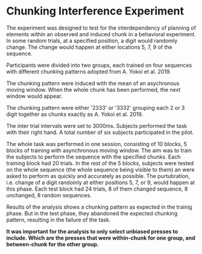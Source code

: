 # Chunking Interference Experiment

The experiment was designed to test for the interdependency of planning of elements within an observed and induced chunk in a behavioral experiment.
In some random trials, at a specified position, a digit would randomly change. The change would happen at either locations 5, 7, 9 of the sequence.

Participants were divided into two groups, each trained on four sequences with different chunking patterns adopted from A. Yokoi et al. 2019.

The chunking pattern were induced with the mean of an asychronous moving window. When the whole chunk has been performed, the next window would appear.

The chunking pattern were either '2333' or '3332' grouping each 2 or 3 digit together as chunks exactly as A. Yokoi et al. 2019.

The inter trial intervals were set to 3000ms. Subjects performed the task with their right hand. A total number of six subjects participated in the pilot.

The whole task was performed in one session, consisting of 10 blocks, 5 blocks of training with asynchronous moving window. The aim was to train the subjects to perform the sequence with the specified chunks. Each training block had 20 trials.
In the rest of the 5 blocks, subjects were tested on the whole sequence (the whole sequence being visible to them) an were asked to perform as quickly and accurately as possible.
The purtubration, i.e. change of a digit randomly at either positions 5, 7, or 9, would happen at this phase. Each test block had 24 trials, 8 of them changed sequence, 8 unchanged, 8 random sequences.

Results of the analysis shows a chunking pattern as expected in the trainig phase. But in the test phase, they abandoned the expected chunking pattern, resulting in the failure of the task.

**It was important for the analysis to only select unbiased presses to include. Which are the presses that were within-chunk for one group, and between-chunk for the other group.**
